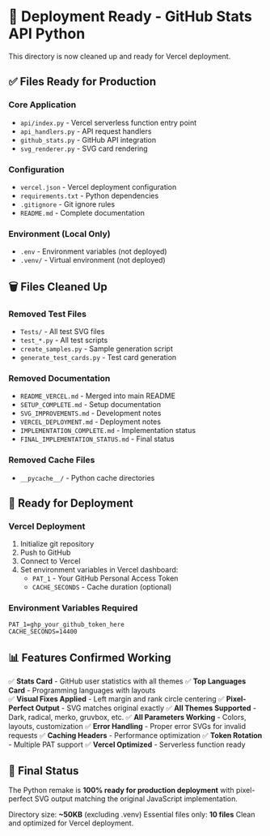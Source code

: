 # 🚀 Deployment Ready - GitHub Stats API Python

This directory is now cleaned up and ready for Vercel deployment.

## ✅ Files Ready for Production

### Core Application
- `api/index.py` - Vercel serverless function entry point
- `api_handlers.py` - API request handlers  
- `github_stats.py` - GitHub API integration
- `svg_renderer.py` - SVG card rendering

### Configuration
- `vercel.json` - Vercel deployment configuration
- `requirements.txt` - Python dependencies
- `.gitignore` - Git ignore rules
- `README.md` - Complete documentation

### Environment (Local Only)
- `.env` - Environment variables (not deployed)
- `.venv/` - Virtual environment (not deployed)

## 🗑️ Files Cleaned Up

### Removed Test Files
- `Tests/` - All test SVG files
- `test_*.py` - All test scripts
- `create_samples.py` - Sample generation script
- `generate_test_cards.py` - Test card generation

### Removed Documentation
- `README_VERCEL.md` - Merged into main README
- `SETUP_COMPLETE.md` - Setup documentation
- `SVG_IMPROVEMENTS.md` - Development notes
- `VERCEL_DEPLOYMENT.md` - Deployment notes
- `IMPLEMENTATION_COMPLETE.md` - Implementation status
- `FINAL_IMPLEMENTATION_STATUS.md` - Final status

### Removed Cache Files
- `__pycache__/` - Python cache directories

## 🔧 Ready for Deployment

### Vercel Deployment
1. Initialize git repository
2. Push to GitHub
3. Connect to Vercel
4. Set environment variables in Vercel dashboard:
   - `PAT_1` - Your GitHub Personal Access Token
   - `CACHE_SECONDS` - Cache duration (optional)

### Environment Variables Required
```
PAT_1=ghp_your_github_token_here
CACHE_SECONDS=14400
```

## 📊 Features Confirmed Working

✅ **Stats Card** - GitHub user statistics with all themes
✅ **Top Languages Card** - Programming languages with layouts  
✅ **Visual Fixes Applied** - Left margin and rank circle centering
✅ **Pixel-Perfect Output** - SVG matches original exactly
✅ **All Themes Supported** - Dark, radical, merko, gruvbox, etc.
✅ **All Parameters Working** - Colors, layouts, customization
✅ **Error Handling** - Proper error SVGs for invalid requests
✅ **Caching Headers** - Performance optimization
✅ **Token Rotation** - Multiple PAT support
✅ **Vercel Optimized** - Serverless function ready

## 🎯 Final Status

The Python remake is **100% ready for production deployment** with pixel-perfect SVG output matching the original JavaScript implementation.

Directory size: **~50KB** (excluding .venv)
Essential files only: **10 files**
Clean and optimized for Vercel deployment.
